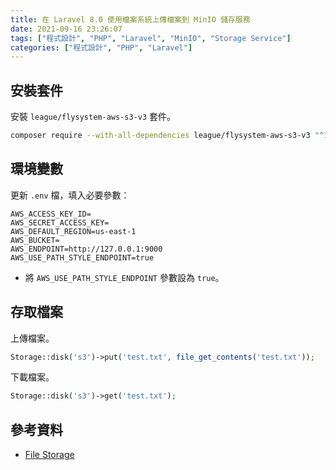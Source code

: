 ```yaml
---
title: 在 Laravel 8.0 使用檔案系統上傳檔案到 MinIO 儲存服務
date: 2021-09-16 23:26:07
tags: ["程式設計", "PHP", "Laravel", "MinIO", "Storage Service"]
categories: ["程式設計", "PHP", "Laravel"]
---
```


## 安裝套件

安裝 `league/flysystem-aws-s3-v3` 套件。

```BASH
composer require --with-all-dependencies league/flysystem-aws-s3-v3 "^1.0"
```

## 環境變數

更新 `.env` 檔，填入必要參數：

```ENV
AWS_ACCESS_KEY_ID=
AWS_SECRET_ACCESS_KEY=
AWS_DEFAULT_REGION=us-east-1
AWS_BUCKET=
AWS_ENDPOINT=http://127.0.0.1:9000
AWS_USE_PATH_STYLE_ENDPOINT=true
```

- 將 `AWS_USE_PATH_STYLE_ENDPOINT` 參數設為 `true`。

## 存取檔案

上傳檔案。

```PHP
Storage::disk('s3')->put('test.txt', file_get_contents('test.txt'));
```

下載檔案。

```PHP
Storage::disk('s3')->get('test.txt');
```

## 參考資料

- [File Storage](https://laravel.com/docs/8.x/filesystem)
